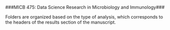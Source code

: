 ###MICB 475: Data Science Research in Microbiology and Immunology###

Folders are organized based on the type of analysis, which corresponds to the headers of the results section of the manuscript. 
